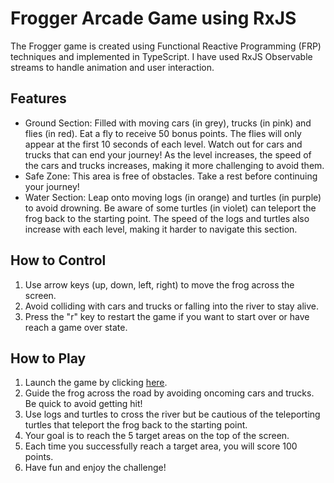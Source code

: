 # Frogger Arcade Game using RxJS

The Frogger game is created using Functional Reactive Programming (FRP) techniques and implemented in TypeScript. I have used RxJS Observable streams to handle animation and user interaction.

## Features
* Ground Section: Filled with moving cars (in grey), trucks (in pink) and flies (in red). Eat a fly to receive 50 bonus points. The flies will only appear at the first 10 seconds of each level. Watch out for cars and trucks that can end your journey! As the level increases, the speed of the cars and trucks increases, making it more challenging to avoid them.
* Safe Zone: This area is free of obstacles. Take a rest before continuing your journey!
* Water Section: Leap onto moving logs (in orange) and turtles (in purple) to avoid drowning. Be aware of some turtles (in violet) can teleport the frog back to the starting point. The speed of the logs and turtles also increase with each level, making it harder to navigate this section. 

## How to Control
1. Use arrow keys (up, down, left, right) to move the frog across the screen.
2. Avoid colliding with cars and trucks or falling into the river to stay alive.
3. Press the "r" key to restart the game if you want to start over or have reach a game over state.

## How to Play
1. Launch the game by clicking [here](https://li9406.github.io/simple-frogger-game/dist/index.html).
2. Guide the frog across the road by avoiding oncoming cars and trucks. Be quick to avoid getting hit!
3. Use logs and turtles to cross the river but be cautious of the teleporting turtles that teleport the frog back to the starting point.
4. Your goal is to reach the 5 target areas on the top of the screen.
5. Each time you successfully reach a target area, you will score 100 points.
6. Have fun and enjoy the challenge!
